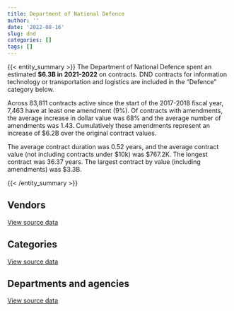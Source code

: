 ```yaml
---
title: Department of National Defence
author: ''
date: '2022-08-16'
slug: dnd
categories: []
tags: []
---
```


<script src="/rmarkdown-libs/htmlwidgets/htmlwidgets.js"></script>
<link href="/rmarkdown-libs/datatables-css/datatables-crosstalk.css" rel="stylesheet" />
<script src="/rmarkdown-libs/datatables-binding/datatables.js"></script>
<script src="/rmarkdown-libs/jquery/jquery-3.6.0.min.js"></script>
<link href="/rmarkdown-libs/dt-core-bootstrap/css/dataTables.bootstrap.min.css" rel="stylesheet" />
<link href="/rmarkdown-libs/dt-core-bootstrap/css/dataTables.bootstrap.extra.css" rel="stylesheet" />
<script src="/rmarkdown-libs/dt-core-bootstrap/js/jquery.dataTables.min.js"></script>
<script src="/rmarkdown-libs/dt-core-bootstrap/js/dataTables.bootstrap.min.js"></script>
<link href="/rmarkdown-libs/crosstalk/css/crosstalk.min.css" rel="stylesheet" />
<script src="/rmarkdown-libs/crosstalk/js/crosstalk.min.js"></script>
<script src="/rmarkdown-libs/htmlwidgets/htmlwidgets.js"></script>
<link href="/rmarkdown-libs/datatables-css/datatables-crosstalk.css" rel="stylesheet" />
<script src="/rmarkdown-libs/datatables-binding/datatables.js"></script>
<script src="/rmarkdown-libs/jquery/jquery-3.6.0.min.js"></script>
<link href="/rmarkdown-libs/dt-core-bootstrap/css/dataTables.bootstrap.min.css" rel="stylesheet" />
<link href="/rmarkdown-libs/dt-core-bootstrap/css/dataTables.bootstrap.extra.css" rel="stylesheet" />
<script src="/rmarkdown-libs/dt-core-bootstrap/js/jquery.dataTables.min.js"></script>
<script src="/rmarkdown-libs/dt-core-bootstrap/js/dataTables.bootstrap.min.js"></script>
<link href="/rmarkdown-libs/crosstalk/css/crosstalk.min.css" rel="stylesheet" />
<script src="/rmarkdown-libs/crosstalk/js/crosstalk.min.js"></script>
<script src="/rmarkdown-libs/htmlwidgets/htmlwidgets.js"></script>
<link href="/rmarkdown-libs/datatables-css/datatables-crosstalk.css" rel="stylesheet" />
<script src="/rmarkdown-libs/datatables-binding/datatables.js"></script>
<script src="/rmarkdown-libs/jquery/jquery-3.6.0.min.js"></script>
<link href="/rmarkdown-libs/dt-core-bootstrap/css/dataTables.bootstrap.min.css" rel="stylesheet" />
<link href="/rmarkdown-libs/dt-core-bootstrap/css/dataTables.bootstrap.extra.css" rel="stylesheet" />
<script src="/rmarkdown-libs/dt-core-bootstrap/js/jquery.dataTables.min.js"></script>
<script src="/rmarkdown-libs/dt-core-bootstrap/js/dataTables.bootstrap.min.js"></script>
<link href="/rmarkdown-libs/crosstalk/css/crosstalk.min.css" rel="stylesheet" />
<script src="/rmarkdown-libs/crosstalk/js/crosstalk.min.js"></script>

{{< entity_summary >}}
The Department of National Defence spent an estimated **\$6.3B in 2021-2022** on contracts. DND contracts for information technology or transportation and logistics are included in the “Defence” category below.

Across 83,811 contracts active since the start of the 2017-2018 fiscal year, 7,463 have at least one amendment (9%). Of contracts with amendments, the average increase in dollar value was 68% and the average number of amendments was 1.43. Cumulatively these amendments represent an increase of \$6.2B over the original contract values.

The average contract duration was 0.52 years, and the average contract value (not including contracts under \$10k) was \$767.2K. The longest contract was 36.37 years. The largest contract by value (including amendments) was \$3.3B.

{{< /entity_summary >}}

## Vendors

<div id="htmlwidget-1" style="width:100%;height:auto;" class="datatables html-widget"></div>
<script type="application/json" data-for="htmlwidget-1">{"x":{"style":"bootstrap","filter":"none","vertical":false,"data":[["<a href=\"/vendors/10647802_canada/\">10647802 CANADA<\/a>","<a href=\"/vendors/14343878_ontario/\">14343878 ONTARIO<\/a>","<a href=\"/vendors/2keys/\">2KEYS<\/a>","<a href=\"/vendors/3d_datacomm/\">3D DATACOMM<\/a>","<a href=\"/vendors/4_office_automation/\">4 OFFICE AUTOMATION<\/a>","<a href=\"/vendors/73719_newfoundland_labrador/\">73719 NEWFOUNDLAND LABRADOR<\/a>","<a href=\"/vendors/a_santin_mason_contractor/\">A SANTIN MASON CONTRACTOR<\/a>","<a href=\"/vendors/a_tech_roofing/\">A TECH ROOFING<\/a>","<a href=\"/vendors/abb/\">ABB<\/a>","<a href=\"/vendors/abco_industries/\">ABCO INDUSTRIES<\/a>","<a href=\"/vendors/abco_maintenance_systems/\">ABCO MAINTENANCE SYSTEMS<\/a>","<a href=\"/vendors/abs_americas/\">ABS AMERICAS<\/a>","<a href=\"/vendors/accenture/\">ACCENTURE<\/a>","<a href=\"/vendors/access_2_networks/\">ACCESS 2 NETWORKS<\/a>","<a href=\"/vendors/acme_future_security_controls/\">ACME FUTURE SECURITY CONTROLS<\/a>","<a href=\"/vendors/acosys_consulting_services/\">ACOSYS CONSULTING SERVICES<\/a>","<a href=\"/vendors/act/\">ACT<\/a>","<a href=\"/vendors/action_personnel_of_ottawa_hull/\">ACTION PERSONNEL OF OTTAWA HULL<\/a>","<a href=\"/vendors/adobe/\">ADOBE<\/a>","<a href=\"/vendors/advanced_business_interiors/\">ADVANCED BUSINESS INTERIORS<\/a>","<a href=\"/vendors/aeg_fuels/\">AEG FUELS<\/a>","<a href=\"/vendors/aerex_avionics/\">AEREX AVIONICS<\/a>","<a href=\"/vendors/aero_feu/\">AERO FEU<\/a>","<a href=\"/vendors/afw_construction/\">AFW CONSTRUCTION<\/a>","<a href=\"/vendors/ainsworth/\">AINSWORTH<\/a>","<a href=\"/vendors/air_inuit/\">AIR INUIT<\/a>","<a href=\"/vendors/air_tindi/\">AIR TINDI<\/a>","<a href=\"/vendors/airborne_systems/\">AIRBORNE SYSTEMS<\/a>","<a href=\"/vendors/airboss_defense/\">AIRBOSS DEFENSE<\/a>","<a href=\"/vendors/airbus/\">AIRBUS<\/a>","<a href=\"/vendors/alliant_techsystems_operations/\">ALLIANT TECHSYSTEMS OPERATIONS<\/a>","<a href=\"/vendors/almiq_contracting/\">ALMIQ CONTRACTING<\/a>","<a href=\"/vendors/aman_builders/\">AMAN BUILDERS<\/a>","<a href=\"/vendors/amer_sports_canada/\">AMER SPORTS CANADA<\/a>","<a href=\"/vendors/ameresco_canada/\">AMERESCO CANADA<\/a>","<a href=\"/vendors/amron_construction/\">AMRON CONSTRUCTION<\/a>","<a href=\"/vendors/amtech_aeronautical/\">AMTECH AERONAUTICAL<\/a>","<a href=\"/vendors/amtek_engineering/\">AMTEK ENGINEERING<\/a>","<a href=\"/vendors/anixter_canada/\">ANIXTER CANADA<\/a>","<a href=\"/vendors/ansys_canada/\">ANSYS CANADA<\/a>","<a href=\"/vendors/aon_reed_stenhouse/\">AON REED STENHOUSE<\/a>","<a href=\"/vendors/apex_steel_gas/\">APEX STEEL GAS<\/a>","<a href=\"/vendors/apotex/\">APOTEX<\/a>","<a href=\"/vendors/applied_systems_engineering/\">APPLIED SYSTEMS ENGINEERING<\/a>","<a href=\"/vendors/apron_fuel_services/\">APRON FUEL SERVICES<\/a>","<a href=\"/vendors/aqua_lung_canada/\">AQUA LUNG CANADA<\/a>","<a href=\"/vendors/architecture_49/\">ARCHITECTURE 49<\/a>","<a href=\"/vendors/arcp_atlantic_road_construction/\">ARCP ATLANTIC ROAD CONSTRUCTION<\/a>","<a href=\"/vendors/artex_sportswear/\">ARTEX SPORTSWEAR<\/a>","<a href=\"/vendors/asbex/\">ASBEX<\/a>","<a href=\"/vendors/asc_germany/\">ASC GERMANY<\/a>","<a href=\"/vendors/asokan_business_interiors/\">ASOKAN BUSINESS INTERIORS<\/a>","<a href=\"/vendors/atlantic_roofers/\">ATLANTIC ROOFERS<\/a>","<a href=\"/vendors/atlantic_towing/\">ATLANTIC TOWING<\/a>","<a href=\"/vendors/atlantica_mechanical_contractors/\">ATLANTICA MECHANICAL CONTRACTORS<\/a>","<a href=\"/vendors/av_tech/\">AV TECH<\/a>","<a href=\"/vendors/avjet_holding/\">AVJET HOLDING<\/a>","<a href=\"/vendors/avondale_construction/\">AVONDALE CONSTRUCTION<\/a>","<a href=\"/vendors/axys_technologies/\">AXYS TECHNOLOGIES<\/a>","<a href=\"/vendors/b_braun_of_canada/\">B BRAUN OF CANADA<\/a>","<a href=\"/vendors/babcock_international_group/\">BABCOCK INTERNATIONAL GROUP<\/a>","<a href=\"/vendors/bae_systems/\">BAE SYSTEMS<\/a>","<a href=\"/vendors/baja_construction_canada/\">BAJA CONSTRUCTION CANADA<\/a>","<a href=\"/vendors/bargreen_ellingson/\">BARGREEN ELLINGSON<\/a>","<a href=\"/vendors/barron_s_refrigeration_heating/\">BARRON S REFRIGERATION HEATING<\/a>","<a href=\"/vendors/bavarian_nordic/\">BAVARIAN NORDIC<\/a>","<a href=\"/vendors/beland_lapointe/\">BELAND LAPOINTE<\/a>","<a href=\"/vendors/bell_textron/\">BELL TEXTRON<\/a>","<a href=\"/vendors/best_facilities_services/\">BEST FACILITIES SERVICES<\/a>","<a href=\"/vendors/bighorn_construction/\">BIGHORN CONSTRUCTION<\/a>","<a href=\"/vendors/bird_construction_company/\">BIRD CONSTRUCTION COMPANY<\/a>","<a href=\"/vendors/blackberry/\">BLACKBERRY<\/a>","<a href=\"/vendors/blue_water_system/\">BLUE WATER SYSTEM<\/a>","<a href=\"/vendors/bluedot/\">BLUEDOT<\/a>","<a href=\"/vendors/bluedrop_training_simulation/\">BLUEDROP TRAINING SIMULATION<\/a>","<a href=\"/vendors/bmc_software_canada/\">BMC SOFTWARE CANADA<\/a>","<a href=\"/vendors/bmt_fleet_technology/\">BMT FLEET TECHNOLOGY<\/a>","<a href=\"/vendors/bomimed/\">BOMIMED<\/a>","<a href=\"/vendors/bondfield_construction_company/\">BONDFIELD CONSTRUCTION COMPANY<\/a>","<a href=\"/vendors/brandt_tractor/\">BRANDT TRACTOR<\/a>","<a href=\"/vendors/brookfield_asset_management/\">BROOKFIELD ASSET MANAGEMENT<\/a>","<a href=\"/vendors/brookfield_global_integrated_solutions/\">BROOKFIELD GLOBAL INTEGRATED SOLUTIONS<\/a>","<a href=\"/vendors/brs_innovations/\">BRS INNOVATIONS<\/a>","<a href=\"/vendors/bruker/\">BRUKER<\/a>","<a href=\"/vendors/c_core/\">C CORE<\/a>","<a href=\"/vendors/cache_computer_consulting/\">CACHE COMPUTER CONSULTING<\/a>","<a href=\"/vendors/cadex/\">CADEX<\/a>","<a href=\"/vendors/campbell_scientific_canada/\">CAMPBELL SCIENTIFIC CANADA<\/a>","<a href=\"/vendors/can_am_platforms_construction/\">CAN AM PLATFORMS CONSTRUCTION<\/a>","<a href=\"/vendors/canadensys_aerospace/\">CANADENSYS AEROSPACE<\/a>","<a href=\"/vendors/canadian_bank_note_company/\">CANADIAN BANK NOTE COMPANY<\/a>","<a href=\"/vendors/canadian_base_operators/\">CANADIAN BASE OPERATORS<\/a>","<a href=\"/vendors/canadian_border_operations/\">CANADIAN BORDER OPERATIONS<\/a>","<a href=\"/vendors/canadian_helicopters/\">CANADIAN HELICOPTERS<\/a>","<a href=\"/vendors/canadian_north/\">CANADIAN NORTH<\/a>","<a href=\"/vendors/canadian_nuclear_laboratories/\">CANADIAN NUCLEAR LABORATORIES<\/a>","<a href=\"/vendors/canadian_red_cross/\">CANADIAN RED CROSS<\/a>","<a href=\"/vendors/canadyne_technologies/\">CANADYNE TECHNOLOGIES<\/a>","<a href=\"/vendors/cansel_survey_equipment/\">CANSEL SURVEY EQUIPMENT<\/a>","<a href=\"/vendors/cantec_systems/\">CANTEC SYSTEMS<\/a>","<a href=\"/vendors/carahsoft_technology/\">CARAHSOFT TECHNOLOGY<\/a>","<a href=\"/vendors/carleton_life_support_systems/\">CARLETON LIFE SUPPORT SYSTEMS<\/a>","<a href=\"/vendors/carmichael_engineering/\">CARMICHAEL ENGINEERING<\/a>","<a href=\"/vendors/cascade_aerospace/\">CASCADE AEROSPACE<\/a>","<a href=\"/vendors/casp_aerospace/\">CASP AEROSPACE<\/a>","<a href=\"/vendors/cbci_telecom/\">CBCI TELECOM<\/a>","<a href=\"/vendors/cedrom_sni/\">CEDROM SNI<\/a>","<a href=\"/vendors/cegerco/\">CEGERCO<\/a>","<a href=\"/vendors/cgi/\">CGI<\/a>","<a href=\"/vendors/channel_management_international/\">CHANNEL MANAGEMENT INTERNATIONAL<\/a>","<a href=\"/vendors/chantier_davie_canada/\">CHANTIER DAVIE CANADA<\/a>","<a href=\"/vendors/charron_human_resources/\">CHARRON HUMAN RESOURCES<\/a>","<a href=\"/vendors/chef_brandz/\">CHEF BRANDZ<\/a>","<a href=\"/vendors/chevron/\">CHEVRON<\/a>","<a href=\"/vendors/citrix/\">CITRIX<\/a>","<a href=\"/vendors/clariant_canada/\">CLARIANT CANADA<\/a>","<a href=\"/vendors/clermark/\">CLERMARK<\/a>","<a href=\"/vendors/click_networks/\">CLICK NETWORKS<\/a>","<a href=\"/vendors/closereach/\">CLOSEREACH<\/a>","<a href=\"/vendors/co_ven/\">CO VEN<\/a>","<a href=\"/vendors/coastal_restoration_masonry/\">COASTAL RESTORATION MASONRY<\/a>","<a href=\"/vendors/coco_paving/\">COCO PAVING<\/a>","<a href=\"/vendors/cofely_services/\">COFELY SERVICES<\/a>","<a href=\"/vendors/colliers_project_leaders/\">COLLIERS PROJECT LEADERS<\/a>","<a href=\"/vendors/commercial_building_cleaning/\">COMMERCIAL BUILDING CLEANING<\/a>","<a href=\"/vendors/commvault_systems/\">COMMVAULT SYSTEMS<\/a>","<a href=\"/vendors/con_pro_industries_canada/\">CON PRO INDUSTRIES CANADA<\/a>","<a href=\"/vendors/concept_controls/\">CONCEPT CONTROLS<\/a>","<a href=\"/vendors/connex_telecommunications/\">CONNEX TELECOMMUNICATIONS<\/a>","<a href=\"/vendors/conoscenti_technologies/\">CONOSCENTI TECHNOLOGIES<\/a>","<a href=\"/vendors/construction_cote_fils/\">CONSTRUCTION COTE FILS<\/a>","<a href=\"/vendors/construction_couture_tanguay/\">CONSTRUCTION COUTURE TANGUAY<\/a>","<a href=\"/vendors/construction_jessiko/\">CONSTRUCTION JESSIKO<\/a>","<a href=\"/vendors/convergint_technologies/\">CONVERGINT TECHNOLOGIES<\/a>","<a href=\"/vendors/copcan_civil/\">COPCAN CIVIL<\/a>","<a href=\"/vendors/corebuild_construction/\">COREBUILD CONSTRUCTION<\/a>","<a href=\"/vendors/cryptomill_technologies/\">CRYPTOMILL TECHNOLOGIES<\/a>","<a href=\"/vendors/csdc_systems/\">CSDC SYSTEMS<\/a>","<a href=\"/vendors/ctoms/\">CTOMS<\/a>","<a href=\"/vendors/cubic_defense_applications/\">CUBIC DEFENSE APPLICATIONS<\/a>","<a href=\"/vendors/cullen_diesel_power/\">CULLEN DIESEL POWER<\/a>","<a href=\"/vendors/cummins_canada/\">CUMMINS CANADA<\/a>","<a href=\"/vendors/d_doyle_installations/\">D DOYLE INSTALLATIONS<\/a>","<a href=\"/vendors/daimler/\">DAIMLER<\/a>","<a href=\"/vendors/dalhousie_university/\">DALHOUSIE UNIVERSITY<\/a>","<a href=\"/vendors/dalian_enterprises/\">DALIAN ENTERPRISES<\/a>","<a href=\"/vendors/dasco_equipment/\">DASCO EQUIPMENT<\/a>","<a href=\"/vendors/davtair_industries/\">DAVTAIR INDUSTRIES<\/a>","<a href=\"/vendors/dbc_marine_safety_systems/\">DBC MARINE SAFETY SYSTEMS<\/a>","<a href=\"/vendors/decarel/\">DECAREL<\/a>","<a href=\"/vendors/decisive_group/\">DECISIVE GROUP<\/a>","<a href=\"/vendors/defence_construction_canada/\">DEFENCE CONSTRUCTION CANADA<\/a>","<a href=\"/vendors/defense_information_systems_agency/\">DEFENSE INFORMATION SYSTEMS AGENCY<\/a>","<a href=\"/vendors/delco_automation/\">DELCO AUTOMATION<\/a>","<a href=\"/vendors/dexter_construction/\">DEXTER CONSTRUCTION<\/a>","<a href=\"/vendors/dexterra/\">DEXTERRA<\/a>","<a href=\"/vendors/diligens/\">DILIGENS<\/a>","<a href=\"/vendors/direct_energy/\">DIRECT ENERGY<\/a>","<a href=\"/vendors/direct_energy_business/\">DIRECT ENERGY BUSINESS<\/a>","<a href=\"/vendors/dls_technology/\">DLS TECHNOLOGY<\/a>","<a href=\"/vendors/dnr_consulting_group/\">DNR CONSULTING GROUP<\/a>","<a href=\"/vendors/draeger/\">DRAEGER<\/a>","<a href=\"/vendors/dss_marine/\">DSS MARINE<\/a>","<a href=\"/vendors/dst_consulting_engineers/\">DST CONSULTING ENGINEERS<\/a>","<a href=\"/vendors/dwp_solutions/\">DWP SOLUTIONS<\/a>","<a href=\"/vendors/dymech_engineering/\">DYMECH ENGINEERING<\/a>","<a href=\"/vendors/dynabook_canada/\">DYNABOOK CANADA<\/a>","<a href=\"/vendors/dynacare/\">DYNACARE<\/a>","<a href=\"/vendors/dynamic_facility_services/\">DYNAMIC FACILITY SERVICES<\/a>","<a href=\"/vendors/e_construction/\">E CONSTRUCTION<\/a>","<a href=\"/vendors/eagle_professional_resources/\">EAGLE PROFESSIONAL RESOURCES<\/a>","<a href=\"/vendors/eastpoint_engineering/\">EASTPOINT ENGINEERING<\/a>","<a href=\"/vendors/eastway_contracting/\">EASTWAY CONTRACTING<\/a>","<a href=\"/vendors/ebc/\">EBC<\/a>","<a href=\"/vendors/ebsco_canada/\">EBSCO CANADA<\/a>","<a href=\"/vendors/eclipsys_solutions/\">ECLIPSYS SOLUTIONS<\/a>","<a href=\"/vendors/ecopia_tech/\">ECOPIA TECH<\/a>","<a href=\"/vendors/elbit_systems/\">ELBIT SYSTEMS<\/a>","<a href=\"/vendors/emcon_services/\">EMCON SERVICES<\/a>","<a href=\"/vendors/emmons_mitchell_construction/\">EMMONS MITCHELL CONSTRUCTION<\/a>","<a href=\"/vendors/empowered_networks/\">EMPOWERED NETWORKS<\/a>","<a href=\"/vendors/ems_technologies/\">EMS TECHNOLOGIES<\/a>","<a href=\"/vendors/emt_emergency_medical_technology/\">EMT EMERGENCY MEDICAL TECHNOLOGY<\/a>","<a href=\"/vendors/enmax/\">ENMAX<\/a>","<a href=\"/vendors/entreprise_de_construction_t_e_q/\">ENTREPRISE DE CONSTRUCTION T E Q<\/a>","<a href=\"/vendors/entrust/\">ENTRUST<\/a>","<a href=\"/vendors/environics_research_group/\">ENVIRONICS RESEARCH GROUP<\/a>","<a href=\"/vendors/envirosafe_janitorial/\">ENVIROSAFE JANITORIAL<\/a>","<a href=\"/vendors/evolvecomp_construction/\">EVOLVECOMP CONSTRUCTION<\/a>","<a href=\"/vendors/evripos_janitorial_services/\">EVRIPOS JANITORIAL SERVICES<\/a>","<a href=\"/vendors/excel_7/\">EXCEL 7<\/a>","<a href=\"/vendors/exxonmobil/\">EXXONMOBIL<\/a>","<a href=\"/vendors/f_m_installations/\">F M INSTALLATIONS<\/a>","<a href=\"/vendors/factiva/\">FACTIVA<\/a>","<a href=\"/vendors/farmer_construction/\">FARMER CONSTRUCTION<\/a>","<a href=\"/vendors/fast_track_staffing/\">FAST TRACK STAFFING<\/a>","<a href=\"/vendors/fca_canada/\">FCA CANADA<\/a>","<a href=\"/vendors/federal_fleet_services/\">FEDERAL FLEET SERVICES<\/a>","<a href=\"/vendors/ffg/\">FFG<\/a>","<a href=\"/vendors/fidelity_engineering_construction/\">FIDELITY ENGINEERING CONSTRUCTION<\/a>","<a href=\"/vendors/finning_international/\">FINNING INTERNATIONAL<\/a>","<a href=\"/vendors/fleetway/\">FLEETWAY<\/a>","<a href=\"/vendors/flight_fuels/\">FLIGHT FUELS<\/a>","<a href=\"/vendors/flynn_canada/\">FLYNN CANADA<\/a>","<a href=\"/vendors/fn_herstal/\">FN HERSTAL<\/a>","<a href=\"/vendors/forrester_research/\">FORRESTER RESEARCH<\/a>","<a href=\"/vendors/fort_garry_fire_truck/\">FORT GARRY FIRE TRUCK<\/a>","<a href=\"/vendors/francis_canada_truck_centre/\">FRANCIS CANADA TRUCK CENTRE<\/a>","<a href=\"/vendors/frecon_construction/\">FRECON CONSTRUCTION<\/a>","<a href=\"/vendors/frequentis_canada/\">FREQUENTIS CANADA<\/a>","<a href=\"/vendors/fresenius_kabi_canada/\">FRESENIUS KABI CANADA<\/a>","<a href=\"/vendors/gab_induspac/\">GAB INDUSPAC<\/a>","<a href=\"/vendors/gamble_technologies/\">GAMBLE TECHNOLOGIES<\/a>","<a href=\"/vendors/gap_wireless/\">GAP WIRELESS<\/a>","<a href=\"/vendors/gartner/\">GARTNER<\/a>","<a href=\"/vendors/gc_strategies/\">GC STRATEGIES<\/a>","<a href=\"/vendors/gdi_services/\">GDI SERVICES<\/a>","<a href=\"/vendors/gen_mec_acl/\">GEN MEC ACL<\/a>","<a href=\"/vendors/general_electric_canada/\">GENERAL ELECTRIC CANADA<\/a>","<a href=\"/vendors/general_motors/\">GENERAL MOTORS<\/a>","<a href=\"/vendors/george_courey/\">GEORGE COUREY<\/a>","<a href=\"/vendors/geospectrum_technologies/\">GEOSPECTRUM TECHNOLOGIES<\/a>","<a href=\"/vendors/getinge_canada/\">GETINGE CANADA<\/a>","<a href=\"/vendors/ghd/\">GHD<\/a>","<a href=\"/vendors/gilmore_reproductions/\">GILMORE REPRODUCTIONS<\/a>","<a href=\"/vendors/global_knowledge/\">GLOBAL KNOWLEDGE<\/a>","<a href=\"/vendors/global_total_office/\">GLOBAL TOTAL OFFICE<\/a>","<a href=\"/vendors/global_upholstery/\">GLOBAL UPHOLSTERY<\/a>","<a href=\"/vendors/gordon_barr/\">GORDON BARR<\/a>","<a href=\"/vendors/great_slave_helicopters/\">GREAT SLAVE HELICOPTERS<\/a>","<a href=\"/vendors/greendale_resources/\">GREENDALE RESOURCES<\/a>","<a href=\"/vendors/griffin_engineered_systems/\">GRIFFIN ENGINEERED SYSTEMS<\/a>","<a href=\"/vendors/groupe_energie_bdl/\">GROUPE ENERGIE BDL<\/a>","<a href=\"/vendors/groupe_geyser/\">GROUPE GEYSER<\/a>","<a href=\"/vendors/harnois_energies/\">HARNOIS ENERGIES<\/a>","<a href=\"/vendors/harris_transport/\">HARRIS TRANSPORT<\/a>","<a href=\"/vendors/hawboldt_industries/\">HAWBOLDT INDUSTRIES<\/a>","<a href=\"/vendors/haworth/\">HAWORTH<\/a>","<a href=\"/vendors/hensoltd_sensors/\">HENSOLTD SENSORS<\/a>","<a href=\"/vendors/hercules_slr/\">HERCULES SLR<\/a>","<a href=\"/vendors/heritage_restoration/\">HERITAGE RESTORATION<\/a>","<a href=\"/vendors/hewlett_packard/\">HEWLETT PACKARD<\/a>","<a href=\"/vendors/hfi_pyrotechnics/\">HFI PYROTECHNICS<\/a>","<a href=\"/vendors/highlands_fuel_delivery/\">HIGHLANDS FUEL DELIVERY<\/a>","<a href=\"/vendors/hitachi_data_systems/\">HITACHI DATA SYSTEMS<\/a>","<a href=\"/vendors/hitrac/\">HITRAC<\/a>","<a href=\"/vendors/holland_college/\">HOLLAND COLLEGE<\/a>","<a href=\"/vendors/horizant/\">HORIZANT<\/a>","<a href=\"/vendors/hoskin_scientific/\">HOSKIN SCIENTIFIC<\/a>","<a href=\"/vendors/houle_electric/\">HOULE ELECTRIC<\/a>","<a href=\"/vendors/hubspoke/\">HUBSPOKE<\/a>","<a href=\"/vendors/human_logistics/\">HUMAN LOGISTICS<\/a>","<a href=\"/vendors/humansystems/\">HUMANSYSTEMS<\/a>","<a href=\"/vendors/iceberg_networks/\">ICEBERG NETWORKS<\/a>","<a href=\"/vendors/idp_group/\">IDP GROUP<\/a>","<a href=\"/vendors/ids_systems_consultants/\">IDS SYSTEMS CONSULTANTS<\/a>","<a href=\"/vendors/ifathom/\">IFATHOM<\/a>","<a href=\"/vendors/ihs_global/\">IHS GLOBAL<\/a>","<a href=\"/vendors/imperial_cleaners/\">IMPERIAL CLEANERS<\/a>","<a href=\"/vendors/indal_technologies/\">INDAL TECHNOLOGIES<\/a>","<a href=\"/vendors/industries_ocean/\">INDUSTRIES OCEAN<\/a>","<a href=\"/vendors/info_tech_research_group/\">INFO TECH RESEARCH GROUP<\/a>","<a href=\"/vendors/insa/\">INSA<\/a>","<a href=\"/vendors/institut_national_d_optique/\">INSTITUT NATIONAL D OPTIQUE<\/a>","<a href=\"/vendors/instrux_media/\">INSTRUX MEDIA<\/a>","<a href=\"/vendors/integra_networks/\">INTEGRA NETWORKS<\/a>","<a href=\"/vendors/integrated_distribution_systems/\">INTEGRATED DISTRIBUTION SYSTEMS<\/a>","<a href=\"/vendors/inter_outaouais/\">INTER OUTAOUAIS<\/a>","<a href=\"/vendors/interactive_audio_visual/\">INTERACTIVE AUDIO VISUAL<\/a>","<a href=\"/vendors/intergraph_canada/\">INTERGRAPH CANADA<\/a>","<a href=\"/vendors/international_custom_products_icp/\">INTERNATIONAL CUSTOM PRODUCTS ICP<\/a>","<a href=\"/vendors/international_reporting/\">INTERNATIONAL REPORTING<\/a>","<a href=\"/vendors/ironclad_earthworks/\">IRONCLAD EARTHWORKS<\/a>","<a href=\"/vendors/irving_oil/\">IRVING OIL<\/a>","<a href=\"/vendors/island_catering/\">ISLAND CATERING<\/a>","<a href=\"/vendors/it_net_consultants/\">IT NET CONSULTANTS<\/a>","<a href=\"/vendors/itex/\">ITEX<\/a>","<a href=\"/vendors/j_j_trailers_manufacturers_and_sales/\">J J TRAILERS MANUFACTURERS AND SALES<\/a>","<a href=\"/vendors/j_l_richards_associates/\">J L RICHARDS ASSOCIATES<\/a>","<a href=\"/vendors/jankel_tactical_systems/\">JANKEL TACTICAL SYSTEMS<\/a>","<a href=\"/vendors/jasco_applied_sciences_canada/\">JASCO APPLIED SCIENCES CANADA<\/a>","<a href=\"/vendors/jastram_engineering/\">JASTRAM ENGINEERING<\/a>","<a href=\"/vendors/jht_defense/\">JHT DEFENSE<\/a>","<a href=\"/vendors/jim_pattison_industries/\">JIM PATTISON INDUSTRIES<\/a>","<a href=\"/vendors/john_wiley_sons/\">JOHN WILEY SONS<\/a>","<a href=\"/vendors/johnson_controls_canada/\">JOHNSON CONTROLS CANADA<\/a>","<a href=\"/vendors/joneljim_concrete_construction/\">JONELJIM CONCRETE CONSTRUCTION<\/a>","<a href=\"/vendors/joseph_elie/\">JOSEPH ELIE<\/a>","<a href=\"/vendors/k_rite_construction/\">K RITE CONSTRUCTION<\/a>","<a href=\"/vendors/kaycom/\">KAYCOM<\/a>","<a href=\"/vendors/kenn_borek_air/\">KENN BOREK AIR<\/a>","<a href=\"/vendors/keysight_technologies_canada/\">KEYSIGHT TECHNOLOGIES CANADA<\/a>","<a href=\"/vendors/keystone_supplies_international/\">KEYSTONE SUPPLIES INTERNATIONAL<\/a>","<a href=\"/vendors/kf_aerospace/\">KF AEROSPACE<\/a>","<a href=\"/vendors/kia_canada/\">KIA CANADA<\/a>","<a href=\"/vendors/kinetic_construction/\">KINETIC CONSTRUCTION<\/a>","<a href=\"/vendors/kms_industries/\">KMS INDUSTRIES<\/a>","<a href=\"/vendors/knappett_industries/\">KNAPPETT INDUSTRIES<\/a>","<a href=\"/vendors/kodiak_group_holdings/\">KODIAK GROUP HOLDINGS<\/a>","<a href=\"/vendors/kongsberg/\">KONGSBERG<\/a>","<a href=\"/vendors/konica_minolta_business_solutions/\">KONICA MINOLTA BUSINESS SOLUTIONS<\/a>","<a href=\"/vendors/krauss_maffei_wegmann/\">KRAUSS MAFFEI WEGMANN<\/a>","<a href=\"/vendors/kubota_canada/\">KUBOTA CANADA<\/a>","<a href=\"/vendors/kudlik_construction/\">KUDLIK CONSTRUCTION<\/a>","<a href=\"/vendors/l_p_royer/\">L P ROYER<\/a>","<a href=\"/vendors/lannick_contract_solutions/\">LANNICK CONTRACT SOLUTIONS<\/a>","<a href=\"/vendors/larry_penner_enterprises/\">LARRY PENNER ENTERPRISES<\/a>","<a href=\"/vendors/laurentian_technologies/\">LAURENTIAN TECHNOLOGIES<\/a>","<a href=\"/vendors/laval_fortin/\">LAVAL FORTIN<\/a>","<a href=\"/vendors/lazy_h_trail_company/\">LAZY H TRAIL COMPANY<\/a>","<a href=\"/vendors/leeway_yachts/\">LEEWAY YACHTS<\/a>","<a href=\"/vendors/leo_pisces_services_group/\">LEO PISCES SERVICES GROUP<\/a>","<a href=\"/vendors/leonardo/\">LEONARDO<\/a>","<a href=\"/vendors/les_entreprises_fervel/\">LES ENTREPRISES FERVEL<\/a>","<a href=\"/vendors/les_huiles_desroches/\">LES HUILES DESROCHES<\/a>","<a href=\"/vendors/lexisnexis_canada/\">LEXISNEXIS CANADA<\/a>","<a href=\"/vendors/liebherr_canada/\">LIEBHERR CANADA<\/a>","<a href=\"/vendors/liftking_manufacturing/\">LIFTKING MANUFACTURING<\/a>","<a href=\"/vendors/lloyd_s_register_canada/\">LLOYD S REGISTER CANADA<\/a>","<a href=\"/vendors/location_de_motoneiges_haute_matawinie/\">LOCATION DE MOTONEIGES HAUTE MATAWINIE<\/a>","<a href=\"/vendors/lynley_contracting_services/\">LYNLEY CONTRACTING SERVICES<\/a>","<a href=\"/vendors/m_sullivan_son/\">M SULLIVAN SON<\/a>","<a href=\"/vendors/macdonald_dettwiler_and_associates/\">MACDONALD DETTWILER AND ASSOCIATES<\/a>","<a href=\"/vendors/macewen_petroleum/\">MACEWEN PETROLEUM<\/a>","<a href=\"/vendors/mack_trucks/\">MACK TRUCKS<\/a>","<a href=\"/vendors/mackinnon_and_olding/\">MACKINNON AND OLDING<\/a>","<a href=\"/vendors/magellan_aerospace/\">MAGELLAN AEROSPACE<\/a>","<a href=\"/vendors/man_energy_solutions_canada/\">MAN ENERGY SOLUTIONS CANADA<\/a>","<a href=\"/vendors/manitex_liftking/\">MANITEX LIFTKING<\/a>","<a href=\"/vendors/manitoba_hydro/\">MANITOBA HYDRO<\/a>","<a href=\"/vendors/maplesoft_consulting/\">MAPLESOFT CONSULTING<\/a>","<a href=\"/vendors/marine_recycling/\">MARINE RECYCLING<\/a>","<a href=\"/vendors/maritime_fence/\">MARITIME FENCE<\/a>","<a href=\"/vendors/maritime_fuels/\">MARITIME FUELS<\/a>","<a href=\"/vendors/markland_paving/\">MARKLAND PAVING<\/a>","<a href=\"/vendors/martec/\">MARTEC<\/a>","<a href=\"/vendors/maverin/\">MAVERIN<\/a>","<a href=\"/vendors/maxim_2000/\">MAXIM 2000<\/a>","<a href=\"/vendors/mccolman_sons_demolition/\">MCCOLMAN SONS DEMOLITION<\/a>","<a href=\"/vendors/mckesson_canada/\">MCKESSON CANADA<\/a>","<a href=\"/vendors/mckinsey_and_company/\">MCKINSEY AND COMPANY<\/a>","<a href=\"/vendors/meal_kit_supply_canada/\">MEAL KIT SUPPLY CANADA<\/a>","<a href=\"/vendors/medavie/\">MEDAVIE<\/a>","<a href=\"/vendors/media_q/\">MEDIA Q<\/a>","<a href=\"/vendors/mega_tech/\">MEGA TECH<\/a>","<a href=\"/vendors/megalexis_communications/\">MEGALEXIS COMMUNICATIONS<\/a>","<a href=\"/vendors/mercedes_benz_canada/\">MERCEDES BENZ CANADA<\/a>","<a href=\"/vendors/mercury_marine/\">MERCURY MARINE<\/a>","<a href=\"/vendors/meridian_medical_technologies/\">MERIDIAN MEDICAL TECHNOLOGIES<\/a>","<a href=\"/vendors/messa_computing/\">MESSA COMPUTING<\/a>","<a href=\"/vendors/metalcraft_marine/\">METALCRAFT MARINE<\/a>","<a href=\"/vendors/metocean_telematics/\">METOCEAN TELEMATICS<\/a>","<a href=\"/vendors/michael_wager_consulting/\">MICHAEL WAGER CONSULTING<\/a>","<a href=\"/vendors/michelin/\">MICHELIN<\/a>","<a href=\"/vendors/micronostyx/\">MICRONOSTYX<\/a>","<a href=\"/vendors/mid_valley_construction/\">MID VALLEY CONSTRUCTION<\/a>","<a href=\"/vendors/miller_paving/\">MILLER PAVING<\/a>","<a href=\"/vendors/mitsubishi_motor_sales/\">MITSUBISHI MOTOR SALES<\/a>","<a href=\"/vendors/mls_overseas/\">MLS OVERSEAS<\/a>","<a href=\"/vendors/mnp/\">MNP<\/a>","<a href=\"/vendors/mobile_resource_group/\">MOBILE RESOURCE GROUP<\/a>","<a href=\"/vendors/mobile_valve/\">MOBILE VALVE<\/a>","<a href=\"/vendors/mobility_lab/\">MOBILITY LAB<\/a>","<a href=\"/vendors/momentum_solutions/\">MOMENTUM SOLUTIONS<\/a>","<a href=\"/vendors/morgan_advanced_materials_composites_and_defence_systems/\">MORGAN ADVANCED MATERIALS COMPOSITES AND DEFENCE SYSTEMS<\/a>","<a href=\"/vendors/morpho_canada/\">MORPHO CANADA<\/a>","<a href=\"/vendors/motor_coach_industries/\">MOTOR COACH INDUSTRIES<\/a>","<a href=\"/vendors/multinational_logistic_services/\">MULTINATIONAL LOGISTIC SERVICES<\/a>","<a href=\"/vendors/mwco/\">MWCO<\/a>","<a href=\"/vendors/n_p_a/\">N P A<\/a>","<a href=\"/vendors/nanometrics/\">NANOMETRICS<\/a>","<a href=\"/vendors/nasittuq/\">NASITTUQ<\/a>","<a href=\"/vendors/natco_pharma_canada/\">NATCO PHARMA CANADA<\/a>","<a href=\"/vendors/national_arts_centre/\">NATIONAL ARTS CENTRE<\/a>","<a href=\"/vendors/national_test_pilot_school/\">NATIONAL TEST PILOT SCHOOL<\/a>","<a href=\"/vendors/nato_seasparrow_surface_missile_system_project/\">NATO SEASPARROW SURFACE MISSILE SYSTEM PROJECT<\/a>","<a href=\"/vendors/nav_canada/\">NAV CANADA<\/a>","<a href=\"/vendors/navamar/\">NAVAMAR<\/a>","<a href=\"/vendors/navpoint_consulting_group/\">NAVPOINT CONSULTING GROUP<\/a>","<a href=\"/vendors/nelson_environmental_remediation/\">NELSON ENVIRONMENTAL REMEDIATION<\/a>","<a href=\"/vendors/neptec_design_group/\">NEPTEC DESIGN GROUP<\/a>","<a href=\"/vendors/neptune_security_services/\">NEPTUNE SECURITY SERVICES<\/a>","<a href=\"/vendors/nexter_systems/\">NEXTER SYSTEMS<\/a>","<a href=\"/vendors/nissan_canada/\">NISSAN CANADA<\/a>","<a href=\"/vendors/nitam_solutions/\">NITAM SOLUTIONS<\/a>","<a href=\"/vendors/nokia_canada/\">NOKIA CANADA<\/a>","<a href=\"/vendors/nolinor_aviation/\">NOLINOR AVIATION<\/a>","<a href=\"/vendors/nordlys_environmental_partnership/\">NORDLYS ENVIRONMENTAL PARTNERSHIP<\/a>","<a href=\"/vendors/north_atlantic_petroleum/\">NORTH ATLANTIC PETROLEUM<\/a>","<a href=\"/vendors/north_bay_hydro/\">NORTH BAY HYDRO<\/a>","<a href=\"/vendors/north_cariboo_air/\">NORTH CARIBOO AIR<\/a>","<a href=\"/vendors/northrop_grumman/\">NORTHROP GRUMMAN<\/a>","<a href=\"/vendors/nortrax_canada/\">NORTRAX CANADA<\/a>","<a href=\"/vendors/notra/\">NOTRA<\/a>","<a href=\"/vendors/nova_networks/\">NOVA NETWORKS<\/a>","<a href=\"/vendors/nova_scotia_power/\">NOVA SCOTIA POWER<\/a>","<a href=\"/vendors/nu_view_homes/\">NU VIEW HOMES<\/a>","<a href=\"/vendors/nua_office/\">NUA OFFICE<\/a>","<a href=\"/vendors/nuna_east/\">NUNA EAST<\/a>","<a href=\"/vendors/ogilvy_montreal/\">OGILVY MONTREAL<\/a>","<a href=\"/vendors/omnitech_electronics/\">OMNITECH ELECTRONICS<\/a>","<a href=\"/vendors/onix_networking_canada/\">ONIX NETWORKING CANADA<\/a>","<a href=\"/vendors/onx_enterprise_solutions/\">ONX ENTERPRISE SOLUTIONS<\/a>","<a href=\"/vendors/openframe_technologies/\">OPENFRAME TECHNOLOGIES<\/a>","<a href=\"/vendors/oproma/\">OPROMA<\/a>","<a href=\"/vendors/optimum_solutions/\">OPTIMUM SOLUTIONS<\/a>","<a href=\"/vendors/optiv_canada_federal/\">OPTIV CANADA FEDERAL<\/a>","<a href=\"/vendors/oracle_canada/\">ORACLE CANADA<\/a>","<a href=\"/vendors/orangutech/\">ORANGUTECH<\/a>","<a href=\"/vendors/osi/\">OSI<\/a>","<a href=\"/vendors/otis_elevator/\">OTIS ELEVATOR<\/a>","<a href=\"/vendors/pal_aerospace/\">PAL AEROSPACE<\/a>","<a href=\"/vendors/paladin_group/\">PALADIN GROUP<\/a>","<a href=\"/vendors/panasonic/\">PANASONIC<\/a>","<a href=\"/vendors/parker_johnston_industries/\">PARKER JOHNSTON INDUSTRIES<\/a>","<a href=\"/vendors/parkland_refining/\">PARKLAND REFINING<\/a>","<a href=\"/vendors/parsons_canada/\">PARSONS CANADA<\/a>","<a href=\"/vendors/pattison_sign_group/\">PATTISON SIGN GROUP<\/a>","<a href=\"/vendors/pcl_constructors/\">PCL CONSTRUCTORS<\/a>","<a href=\"/vendors/peerless_garments/\">PEERLESS GARMENTS<\/a>","<a href=\"/vendors/pennant_canada/\">PENNANT CANADA<\/a>","<a href=\"/vendors/pennecon/\">PENNECON<\/a>","<a href=\"/vendors/pepco/\">PEPCO<\/a>","<a href=\"/vendors/persistent_systems/\">PERSISTENT SYSTEMS<\/a>","<a href=\"/vendors/petro_air_services/\">PETRO AIR SERVICES<\/a>","<a href=\"/vendors/petrovalue_products/\">PETROVALUE PRODUCTS<\/a>","<a href=\"/vendors/phaselock_systems_international/\">PHASELOCK SYSTEMS INTERNATIONAL<\/a>","<a href=\"/vendors/pioneer_construction/\">PIONEER CONSTRUCTION<\/a>","<a href=\"/vendors/polaris_industries/\">POLARIS INDUSTRIES<\/a>","<a href=\"/vendors/pomerleau/\">POMERLEAU<\/a>","<a href=\"/vendors/precisionit/\">PRECISIONIT<\/a>","<a href=\"/vendors/primex_project_management/\">PRIMEX PROJECT MANAGEMENT<\/a>","<a href=\"/vendors/procom_consultants/\">PROCOM CONSULTANTS<\/a>","<a href=\"/vendors/promaxis/\">PROMAXIS<\/a>","<a href=\"/vendors/proquest/\">PROQUEST<\/a>","<a href=\"/vendors/prosci_canada/\">PROSCI CANADA<\/a>","<a href=\"/vendors/protak_consulting_group/\">PROTAK CONSULTING GROUP<\/a>","<a href=\"/vendors/purelogic/\">PURELOGIC<\/a>","<a href=\"/vendors/purespirit_solutions/\">PURESPIRIT SOLUTIONS<\/a>","<a href=\"/vendors/pylon_electronics/\">PYLON ELECTRONICS<\/a>","<a href=\"/vendors/qinetiq/\">QINETIQ<\/a>","<a href=\"/vendors/qm_environmental/\">QM ENVIRONMENTAL<\/a>","<a href=\"/vendors/quad_pro_construction/\">QUAD PRO CONSTRUCTION<\/a>","<a href=\"/vendors/quinan_construction/\">QUINAN CONSTRUCTION<\/a>","<a href=\"/vendors/quintet_consulting/\">QUINTET CONSULTING<\/a>","<a href=\"/vendors/r_j_macisaac_construction/\">R J MACISAAC CONSTRUCTION<\/a>","<a href=\"/vendors/racerocks_3d/\">RACEROCKS 3D<\/a>","<a href=\"/vendors/radiation_solutions/\">RADIATION SOLUTIONS<\/a>","<a href=\"/vendors/rampart_international/\">RAMPART INTERNATIONAL<\/a>","<a href=\"/vendors/raytheon/\">RAYTHEON<\/a>","<a href=\"/vendors/renk/\">RENK<\/a>","<a href=\"/vendors/revision_military/\">REVISION MILITARY<\/a>","<a href=\"/vendors/rgt_clouthier_construction/\">RGT CLOUTHIER CONSTRUCTION<\/a>","<a href=\"/vendors/rhea/\">RHEA<\/a>","<a href=\"/vendors/rikjak_construction/\">RIKJAK CONSTRUCTION<\/a>","<a href=\"/vendors/robertson_martin_architects/\">ROBERTSON MARTIN ARCHITECTS<\/a>","<a href=\"/vendors/rockwell_collins_canada/\">ROCKWELL COLLINS CANADA<\/a>","<a href=\"/vendors/rohde_schwarz_canada/\">ROHDE SCHWARZ CANADA<\/a>","<a href=\"/vendors/rolling_tides_construction/\">ROLLING TIDES CONSTRUCTION<\/a>","<a href=\"/vendors/roof_tile_management/\">ROOF TILE MANAGEMENT<\/a>","<a href=\"/vendors/rosborough_boats/\">ROSBOROUGH BOATS<\/a>","<a href=\"/vendors/roscoe_construction/\">ROSCOE CONSTRUCTION<\/a>","<a href=\"/vendors/rush_truck_centres_of_canada/\">RUSH TRUCK CENTRES OF CANADA<\/a>","<a href=\"/vendors/russel_metals/\">RUSSEL METALS<\/a>","<a href=\"/vendors/saab/\">SAAB<\/a>","<a href=\"/vendors/saba_software/\">SABA SOFTWARE<\/a>","<a href=\"/vendors/sante_montfort/\">SANTE MONTFORT<\/a>","<a href=\"/vendors/sap/\">SAP<\/a>","<a href=\"/vendors/sapper_labs_cyber_solutions/\">SAPPER LABS CYBER SOLUTIONS<\/a>","<a href=\"/vendors/sas_institute/\">SAS INSTITUTE<\/a>","<a href=\"/vendors/scalar_decisions/\">SCALAR DECISIONS<\/a>","<a href=\"/vendors/sdl_international_canada/\">SDL INTERNATIONAL CANADA<\/a>","<a href=\"/vendors/seaspan_victoria_shipyards/\">SEASPAN VICTORIA SHIPYARDS<\/a>","<a href=\"/vendors/sed_systems/\">SED SYSTEMS<\/a>","<a href=\"/vendors/select_global_international/\">SELECT GLOBAL INTERNATIONAL<\/a>","<a href=\"/vendors/serco/\">SERCO<\/a>","<a href=\"/vendors/service_star_building_cleaning/\">SERVICE STAR BUILDING CLEANING<\/a>","<a href=\"/vendors/sgs_axys_analytical_services/\">SGS AXYS ANALYTICAL SERVICES<\/a>","<a href=\"/vendors/shaw_cable/\">SHAW CABLE<\/a>","<a href=\"/vendors/shi_canada/\">SHI CANADA<\/a>","<a href=\"/vendors/sikorsky_aircraft/\">SIKORSKY AIRCRAFT<\/a>","<a href=\"/vendors/simo_management/\">SIMO MANAGEMENT<\/a>","<a href=\"/vendors/site_energy_services/\">SITE ENERGY SERVICES<\/a>","<a href=\"/vendors/smiths_detection/\">SMITHS DETECTION<\/a>","<a href=\"/vendors/softsim_technologies/\">SOFTSIM TECHNOLOGIES<\/a>","<a href=\"/vendors/sonobuoy_tech_systems/\">SONOBUOY TECH SYSTEMS<\/a>","<a href=\"/vendors/southwest_research_institute/\">SOUTHWEST RESEARCH INSTITUTE<\/a>","<a href=\"/vendors/st_ops_tactical_training_canada/\">ST OPS TACTICAL TRAINING CANADA<\/a>","<a href=\"/vendors/stanley_construction/\">STANLEY CONSTRUCTION<\/a>","<a href=\"/vendors/steris_canada/\">STERIS CANADA<\/a>","<a href=\"/vendors/sterling_fuels/\">STERLING FUELS<\/a>","<a href=\"/vendors/stoneworks_technologies/\">STONEWORKS TECHNOLOGIES<\/a>","<a href=\"/vendors/stops_tactical_training/\">STOPS TACTICAL TRAINING<\/a>","<a href=\"/vendors/strong_bros_general_contracting/\">STRONG BROS GENERAL CONTRACTING<\/a>","<a href=\"/vendors/stryker_canada/\">STRYKER CANADA<\/a>","<a href=\"/vendors/subaru_canada/\">SUBARU CANADA<\/a>","<a href=\"/vendors/summit_canada_distributors/\">SUMMIT CANADA DISTRIBUTORS<\/a>","<a href=\"/vendors/sun_life_assurance_company/\">SUN LIFE ASSURANCE COMPANY<\/a>","<a href=\"/vendors/suncor_energy/\">SUNCOR ENERGY<\/a>","<a href=\"/vendors/super_channel_international/\">SUPER CHANNEL INTERNATIONAL<\/a>","<a href=\"/vendors/synersolutions_technologies/\">SYNERSOLUTIONS TECHNOLOGIES<\/a>","<a href=\"/vendors/systematix_solutions/\">SYSTEMATIX SOLUTIONS<\/a>","<a href=\"/vendors/systems_for_research/\">SYSTEMS FOR RESEARCH<\/a>","<a href=\"/vendors/systemscope/\">SYSTEMSCOPE<\/a>","<a href=\"/vendors/tacs/\">TACS<\/a>","<a href=\"/vendors/tai/\">TAI<\/a>","<a href=\"/vendors/tankatek/\">TANKATEK<\/a>","<a href=\"/vendors/taurus_contractors/\">TAURUS CONTRACTORS<\/a>","<a href=\"/vendors/team_certas/\">TEAM CERTAS<\/a>","<a href=\"/vendors/techno_feu/\">TECHNO FEU<\/a>","<a href=\"/vendors/telecom_computer_services/\">TELECOM COMPUTER SERVICES<\/a>","<a href=\"/vendors/telecommunication_support_services/\">TELECOMMUNICATION SUPPORT SERVICES<\/a>","<a href=\"/vendors/telephonics/\">TELEPHONICS<\/a>","<a href=\"/vendors/telesat/\">TELESAT<\/a>","<a href=\"/vendors/tenaquip/\">TENAQUIP<\/a>","<a href=\"/vendors/tervita/\">TERVITA<\/a>","<a href=\"/vendors/tes_contract_services/\">TES CONTRACT SERVICES<\/a>","<a href=\"/vendors/testforce_systems/\">TESTFORCE SYSTEMS<\/a>","<a href=\"/vendors/the_boeing_company/\">THE BOEING COMPANY<\/a>","<a href=\"/vendors/the_halifax_computer_consulting_group/\">THE HALIFAX COMPUTER CONSULTING GROUP<\/a>","<a href=\"/vendors/the_halifax_group/\">THE HALIFAX GROUP<\/a>","<a href=\"/vendors/the_it_broker/\">THE IT BROKER<\/a>","<a href=\"/vendors/the_mathworks/\">THE MATHWORKS<\/a>","<a href=\"/vendors/the_stevens_company/\">THE STEVENS COMPANY<\/a>","<a href=\"/vendors/the_vcan_group/\">THE VCAN GROUP<\/a>","<a href=\"/vendors/thomas_schmidt/\">THOMAS SCHMIDT<\/a>","<a href=\"/vendors/thornhill_medical/\">THORNHILL MEDICAL<\/a>","<a href=\"/vendors/titan_aex/\">TITAN AEX<\/a>","<a href=\"/vendors/top_aces/\">TOP ACES<\/a>","<a href=\"/vendors/toronto_industries/\">TORONTO INDUSTRIES<\/a>","<a href=\"/vendors/totem_offisource/\">TOTEM OFFISOURCE<\/a>","<a href=\"/vendors/toure_cleaning_services/\">TOURE CLEANING SERVICES<\/a>","<a href=\"/vendors/trainor_mechanical_contractors/\">TRAINOR MECHANICAL CONTRACTORS<\/a>","<a href=\"/vendors/transpolar_technology/\">TRANSPOLAR TECHNOLOGY<\/a>","<a href=\"/vendors/transwest_air/\">TRANSWEST AIR<\/a>","<a href=\"/vendors/troy_life_fire_safety/\">TROY LIFE FIRE SAFETY<\/a>","<a href=\"/vendors/tulmar_safety_systems/\">TULMAR SAFETY SYSTEMS<\/a>","<a href=\"/vendors/turner_townsend/\">TURNER TOWNSEND<\/a>","<a href=\"/vendors/tyr_tactical/\">TYR TACTICAL<\/a>","<a href=\"/vendors/ultimate_construction/\">ULTIMATE CONSTRUCTION<\/a>","<a href=\"/vendors/ultra_electronics/\">ULTRA ELECTRONICS<\/a>","<a href=\"/vendors/unisource/\">UNISOURCE<\/a>","<a href=\"/vendors/unisys_canada/\">UNISYS CANADA<\/a>","<a href=\"/vendors/united_states_department_of_defence/\">UNITED STATES DEPARTMENT OF DEFENCE<\/a>","<a href=\"/vendors/united_states_department_of_the_air_force/\">UNITED STATES DEPARTMENT OF THE AIR FORCE<\/a>","<a href=\"/vendors/united_states_department_of_the_army/\">UNITED STATES DEPARTMENT OF THE ARMY<\/a>","<a href=\"/vendors/united_states_department_of_the_navy/\">UNITED STATES DEPARTMENT OF THE NAVY<\/a>","<a href=\"/vendors/universal_helicopters/\">UNIVERSAL HELICOPTERS<\/a>","<a href=\"/vendors/universal_weather_and_aviation/\">UNIVERSAL WEATHER AND AVIATION<\/a>","<a href=\"/vendors/university_of_british_columbia/\">UNIVERSITY OF BRITISH COLUMBIA<\/a>","<a href=\"/vendors/university_of_calgary/\">UNIVERSITY OF CALGARY<\/a>","<a href=\"/vendors/university_of_guelph/\">UNIVERSITY OF GUELPH<\/a>","<a href=\"/vendors/university_of_new_brunswick/\">UNIVERSITY OF NEW BRUNSWICK<\/a>","<a href=\"/vendors/university_of_ottawa/\">UNIVERSITY OF OTTAWA<\/a>","<a href=\"/vendors/university_of_saskatchewan/\">UNIVERSITY OF SASKATCHEWAN<\/a>","<a href=\"/vendors/university_of_toronto/\">UNIVERSITY OF TORONTO<\/a>","<a href=\"/vendors/university_of_waterloo/\">UNIVERSITY OF WATERLOO<\/a>","<a href=\"/vendors/university_of_western_ontario/\">UNIVERSITY OF WESTERN ONTARIO<\/a>","<a href=\"/vendors/uqsuq/\">UQSUQ<\/a>","<a href=\"/vendors/uvair/\">UVAIR<\/a>","<a href=\"/vendors/vaisala_canada/\">VAISALA CANADA<\/a>","<a href=\"/vendors/valard_construction/\">VALARD CONSTRUCTION<\/a>","<a href=\"/vendors/valcom_consulting/\">VALCOM CONSULTING<\/a>","<a href=\"/vendors/value_master_builders/\">VALUE MASTER BUILDERS<\/a>","<a href=\"/vendors/van_horne_construction/\">VAN HORNE CONSTRUCTION<\/a>","<a href=\"/vendors/van_kappel_international/\">VAN KAPPEL INTERNATIONAL<\/a>","<a href=\"/vendors/vancouver_shipyards/\">VANCOUVER SHIPYARDS<\/a>","<a href=\"/vendors/vfa_canada/\">VFA CANADA<\/a>","<a href=\"/vendors/visiontec/\">VISIONTEC<\/a>","<a href=\"/vendors/vmware/\">VMWARE<\/a>","<a href=\"/vendors/w_s_morgan_construction/\">W S MORGAN CONSTRUCTION<\/a>","<a href=\"/vendors/wade_general_contracting/\">WADE GENERAL CONTRACTING<\/a>","<a href=\"/vendors/wahl_construction/\">WAHL CONSTRUCTION<\/a>","<a href=\"/vendors/wartsila/\">WARTSILA<\/a>","<a href=\"/vendors/waste_connections_of_canada/\">WASTE CONNECTIONS OF CANADA<\/a>","<a href=\"/vendors/waste_management_of_canada/\">WASTE MANAGEMENT OF CANADA<\/a>","<a href=\"/vendors/waters/\">WATERS<\/a>","<a href=\"/vendors/weatherhaven_canada/\">WEATHERHAVEN CANADA<\/a>","<a href=\"/vendors/weir_canada/\">WEIR CANADA<\/a>","<a href=\"/vendors/westbury_national_show_systems/\">WESTBURY NATIONAL SHOW SYSTEMS<\/a>","<a href=\"/vendors/westco_construction/\">WESTCO CONSTRUCTION<\/a>","<a href=\"/vendors/westower_communications/\">WESTOWER COMMUNICATIONS<\/a>","<a href=\"/vendors/wilco_contractors_southwest/\">WILCO CONTRACTORS SOUTHWEST<\/a>","<a href=\"/vendors/wills_transfer/\">WILLS TRANSFER<\/a>","<a href=\"/vendors/woodward_s_oil/\">WOODWARD S OIL<\/a>","<a href=\"/vendors/world_fuel_services/\">WORLD FUEL SERVICES<\/a>","<a href=\"/vendors/worldreach_software/\">WORLDREACH SOFTWARE<\/a>","<a href=\"/vendors/xtech_explosive_decontamination/\">XTECH EXPLOSIVE DECONTAMINATION<\/a>","<a href=\"/vendors/yamaha_motors_canada/\">YAMAHA MOTORS CANADA<\/a>","<a href=\"/vendors/yamnuska/\">YAMNUSKA<\/a>","<a href=\"/vendors/zayo_canada/\">ZAYO CANADA<\/a>","<a href=\"/vendors/zenith_paving/\">ZENITH PAVING<\/a>","<a href=\"/vendors/zernam_enterprise/\">ZERNAM ENTERPRISE<\/a>","<a href=\"/vendors/zodiac_hurricane_technologies/\">ZODIAC HURRICANE TECHNOLOGIES<\/a>","<a href=\"/vendors/zoll_medical_canada/\">ZOLL MEDICAL CANADA<\/a>","<a href=\"/vendors/zycom/\">ZYCOM<\/a>"],[142674.84,1646532.97,381956.22,105176.62,307964.37,408730.59,751701.56,118113.74,541210.94,null,3205924.96,2475703.7,415321.15,206610.08,1159241.3,null,1116033.67,40265.24,25080.9,46324.88,190035.1,5862700.07,6215854.11,1591270.08,null,181418.22,null,5590662.22,1190415.12,242933927.95,4696391.41,6560867.14,11678421.28,1915152.99,2645115.81,2897922.66,949387.67,2244568.64,941555.28,290746.06,95404.98,1251315.19,17600,null,9885936.47,3263475.93,2805243.67,null,3547527.33,null,2694.31,11123.83,4036188.52,15300.55,29491.75,8302.84,5861396.62,978127.26,9221.05,null,14511255.11,7150191.74,null,1331526.75,1939034.15,1635.64,null,69481298.66,2739456.86,45056.55,4632857.54,32205.69,5727720.92,null,16377.85,54199.87,2009283.82,null,10230686.18,132210,16014195.61,99369.56,null,null,3232484.49,307079.26,558384.64,66663.05,null,364832.01,309918.94,2662567.76,null,35325.81,425789.78,15099.94,173014.5,204796.35,870758.74,1575210.25,65810.77,1371497.14,798245.84,87658963.11,2173297.83,497302.62,19891.73,14129061.69,307472.71,443895.64,null,60931.5,null,3631.2,null,1343308.42,562325.43,null,849568.6,4324634.68,99518.7,233019.08,2059123.71,407256.88,1738271.11,52288.78,null,133247,null,335254.64,8515968.49,1791056.79,339998.56,null,112733.31,null,null,17768.92,15573.42,30947629.35,null,4054672.69,null,8472177.48,167699.94,79580.82,null,518238.03,778577.47,17530834.87,25159597.5,1667119.29,1273176.04,200320.91,2494681.31,5458649.17,38234.83,656144.19,4568906.41,null,171141.47,485818.86,null,820104.86,2022278.33,1414333.93,null,163921.17,2065695.29,504830.76,null,1468711.04,805730.66,null,1990543.25,3141626.99,96570.81,17094431.23,5463293.25,3621076.54,309325.61,1271053.69,1555479.87,8506701.71,3171852.8,174142.87,null,5531656.94,4154500.72,973387.37,null,4948590.75,456956.46,69129.74,551688.63,null,4791857.67,132364656.53,16536910.35,1306673.21,347978.53,16699378.35,null,1540960.68,1970026.74,null,4444383.09,3977705.68,992657.14,407002.47,43226.43,1323781.97,987715.97,1241159.26,3647997.49,406183.28,7857512.3,null,6951693.29,6044670.18,16638.35,3472305.13,null,null,27025.08,961286.57,59704.81,1223780.53,1310919.16,null,175275.7,828451,null,7460723.88,null,5043696.38,442950.56,155632.66,1289137.55,90075.24,945962.1,366122.57,232.16,null,71759.7,690519.16,20373.04,null,189445.52,1782042.75,758937.75,2405873.56,1353383.75,null,null,678067.4,null,170746.17,9847930.98,114081.4,null,null,249556.6,883278.7,23507.46,1143873.32,9581104.75,4394427.37,141591.47,730450.35,null,119922.68,40236.79,26742862.57,1613716.34,4940019.91,11001079.39,763420.09,194658.57,null,180471.64,1527674.76,2678217.52,null,21066.72,136148.7,null,441116.96,null,2344560.61,null,1492031.11,null,81690943.36,null,2539800.93,141220.36,22408.16,19131.71,5700815.3,221480.88,4958703.94,245355.64,null,491309.25,15949.21,1136396,4702138.11,14992.05,1359682.92,null,95461.07,8768499.94,2117403.01,2494478.81,14976.8,3286209.99,1015353,5398659.98,null,6208690.29,null,42294515.95,2973665.17,152961679.87,4661112.61,16932714.97,4092424.24,1223426.04,1177009.72,428064.51,11273689.4,113516.71,134131.93,null,2355773.84,32555.62,2807991.29,1722378.73,289933.47,null,7594374.5,3475290.25,101700,57116.28,null,5306952.14,866106.59,null,615261.21,2275022.1,null,4691249.7,2038257.18,null,2952107.18,8014760.43,1632502.17,14894938.16,null,438449.28,4552992.29,2461082.71,32352758.02,1348416.73,876562.63,14525,2020583.64,2819923.46,null,null,10640675.55,null,null,7297533.85,10127103.48,6447285.33,null,null,null,113886.83,null,null,280743.23,21899.4,420292.27,364595.71,2619848.24,756747.2,2277684.5,null,9253791.11,447154.29,8941154.46,561898.74,5912656.45,142524.45,31624.85,null,null,1037713.64,22544.63,1934402.26,296098,null,null,31552.36,9352806.15,165066.26,1153159.34,33392.96,202936.34,382199.32,42107.76,502746.55,34779542.29,38279.85,119830.54,1929145.98,10475418.45,6494196.95,452752.66,2537384.34,6035026.87,1992757.45,null,118027.79,299700,760273.66,47164693.47,387911.77,4928476.19,2354359.37,12287389.53,1282000.21,null,906202.36,2803346.67,4662036.16,null,10392731.36,791168.4,4550089.38,744392.37,31267.01,1055595.13,2125891.95,412542.38,1883612.58,88699420.25,2343891.59,3512954.15,6063860.54,10840.59,2383727.15,208442.12,1681609.51,1718166.17,521917.56,null,496575.06,4085898.56,null,913604.82,36705486.04,1184.92,11583619.2,7183884.45,null,41407.45,1214988.07,null,55729913.28,null,null,67192205.34,1783958.36,46141.4,84420,84629.66,109630719.89,1400346.42,9792473.65,813786,342789.08,2571023.34,6149274.33,658173.69,null,null,9445216.34,8813365.43,1845252.52,4601255.19,23722.65,802759.84,175098.57,1834569.16,5315977.36,47949.3,233809.92,3847967.24,122732.19,233135.67,11801440.48,3673646.51,null,74931,null,1149833.64,3631100.33,2433548.33,1477646.14,3188923.77,1052931.9,60053.08,800878.17,2456890.13,12236243.96,3936450.45,null,286740.03,725997.3,226567.96,1033400.62,91687.5,null,6624074.67,116143255.63,3779247.88,null,517048.82,216088.24,51102.78,1989723.47,4998561.8,1448179.54,14664.12,2593605.26,294083.78,1596834.2,7073331.6,322239.25,528689.35,35031084.21,12563966.95,51876611.92,38870,7050797.04,309794.12,444827.92,126192.86,957740.94,968403.03,null,6022343.87,1506369.07,112204.61,2604578.28,7925530.76,934452.8,252733.22,13132663.6,2390569.93,null,null,230331101.43,401047.75,283915.5,12143550.83,275767.66,1937856.2,1234469.17,5057475.86,930188.96,659778.51,null,37324174.7,41557823.57,1579044.19,null,423431.72,436928.61,null,1746137.94,45153685.9,null,1474834.15,null,1457850.91,null,829500,183766.99,1737286.08,487313.01,1501798.48],[31746.95,3311159.7,1346079.37,10538.61,438540.74,553715.31,2509449.96,null,435282.05,null,2400999.21,2482486.45,282587.37,184913.02,null,325440,805225.63,52882.92,null,11176.14,4080337.9,6471070.87,6258147.3,1272850.35,17606.5,30901.9,null,4212142.77,1193676.53,252771646.46,3261025.53,null,3455532.87,1540522.93,2766035.39,1359033.56,1158763.82,798415.04,1998863.28,216128.44,77825.58,1053144.04,null,6044170.82,4765338.1,592835.52,2084412.77,null,3887043.95,null,13471.56,null,375810.54,34699.45,10465.41,null,1852810.6,1014642.69,10540.9,11518.11,264015.56,2057353.01,null,3439214.16,456985.02,null,null,69732553.08,null,938744.18,9975699.84,51011.15,4472330.03,8173.15,2523101.79,40677.75,16445096.73,null,1681756.63,43055.7,16058070.12,101389.18,13273.81,15365.45,3367123.34,236233.1,1997061.19,19246.81,null,908985.85,310768.03,5698313.78,null,520121.49,152467.12,2437089.55,56407.47,329792.65,644284.09,2394358.04,87813.9,4325389.97,1153446.03,87657227.88,2008526.79,1066176.37,null,14167771.45,308315.1,108396.31,82125000,211330.07,null,null,null,1389970.97,1054487.71,11892.15,647456.18,4336482.99,75362.95,70188,null,408631.95,1743033.5,26216.02,null,522106.7,null,611726.21,1759463.19,975411.21,747788.73,68940.03,1312904.07,null,null,7193.24,13880.35,31022993.68,null,602722.78,null,96776.51,1543460.44,435541.84,116581.25,1743548.56,1410689.87,8165046.38,6090640.26,688462.05,1276664.2,99767.7,319856.42,3882129.75,189538.81,20631.62,7162879.83,null,153190.77,402637.63,107910.91,296395.56,null,2844210,5726794.28,164370.27,2517802.24,148253.25,117008.91,3940787.02,3144832.7,null,2133039.3,410826.49,326661.04,17848550.04,1253048.33,2818002.43,72777.94,1274536.03,1559741.45,12911217.93,null,67266.19,81466.54,3337077.45,null,976054.19,null,7532376.15,null,21346.03,879818.58,null,2106969.37,132727299.42,14751929.88,1441862.25,60265.3,10080096.75,288205.21,null,2761313.95,null,3201677.54,1407439.99,417704.63,408117.54,43344.86,1151461.96,759461.42,970027.83,4452057.83,1742467.42,5853386.97,null,1102590.82,3558077.18,40008.57,4761229.96,121282.36,null,null,741441.29,44520.31,549975.46,1710483.09,null,null,23016,1108808.52,13191179.64,1036343.64,3601592.54,5775199.35,75004.49,2257532.75,10118.85,null,184680.08,5519082.5,3644326.07,132397.06,394155.89,null,53886.55,922876.89,366049.15,1550530.1,null,1207672.45,null,null,994653.55,null,12092.29,8147567.38,899959.9,14994969.88,17176,457766.35,1161360.59,51492.53,1248316.35,11187,7224452.11,244616.36,1117773,null,232941.64,null,34327428.07,1835944.16,5163328.67,10351534.13,null,115672.87,374466.86,19475.36,null,2928748.13,null,205888.27,348000.46,null,null,null,703067.47,78206.94,212638.1,null,82007031.68,null,3269161.57,329574.84,9261103.4,16039.19,5526672.73,281421.67,5676460.05,1565662.85,961455.4,411892.14,55799.57,735300.51,1361585.88,null,2301738,236767.5,280852.48,9833637.84,1272020.09,2712495.03,22071.23,2629833.49,1099142.84,5429473.78,1270820.6,1526836.73,66205.84,39524706.36,3393109.98,153439895.62,5733402.58,10338169.94,4103636.36,945222.31,340998.54,386919.64,1615412.41,35586.75,918652.37,null,962060.34,64844.38,2815684.41,1016490.17,455357.51,24860,null,3523424.46,null,null,null,738317.53,904203.45,23278.31,50426.41,null,null,5653933.49,1595958.09,null,4590639.43,102129.82,126756.66,12781005.81,30510,70369.62,2156689.23,96376.73,5832182.02,1352111.02,null,391541.75,1199793.48,1017048.02,null,null,10669828.08,388482.31,15000,258832.34,10154848.97,6208280.48,2086118.84,153278.75,null,84601.64,null,2069044.5,null,13961.35,1147058.38,null,30797.52,24293.08,null,null,10254540.47,270290.22,3080481.05,237840.66,558242.86,2498599.59,15305.69,null,29662.5,2406282.08,458407.46,1604729.27,354144.93,null,551756.9,131660.22,6993554.58,169250.7,1156318.68,28000,189023.75,1349188.73,58554.09,null,10463985.41,null,19771.81,2582202.65,3881535.85,6431051.71,413347.02,1038901.52,445777.16,2875186.26,1075845.44,114180.52,null,321527.09,110084887.03,245389.04,6845738.03,2780664.61,10999845.4,1547685.19,52492.8,1108367.33,10484354.29,5859693.15,null,22153118.41,null,null,null,181047.93,null,2903225.81,null,3286919.56,101219238.34,4739581.88,734082.81,4930567.75,285109.88,1394265.11,146360.49,83609.89,785512.81,2041933.83,1256092.8,null,6590949.23,856902.73,398839.12,38671463.48,109207.42,11615355.14,7376067.12,null,42669,718217.24,null,135900471.99,25307.63,15040.3,67376293.57,619787.21,60385.5,29142.25,106251.18,109931078.03,2225089.46,4319419.88,803063.39,1194013.7,626907.06,9135906.01,305354.09,5057112.27,6526.57,1187416.52,9728806.37,1850308.01,3713786.32,18645,24669.75,null,3198951.12,2266698.93,213519.22,null,3791913.68,67793.64,27500,null,null,null,null,null,5246861.41,745080.78,977740.14,1421681.08,1415671.73,690468.52,23156.58,592856.37,2315696.2,892815.19,4038433.33,null,76118.92,1224487.32,151703.37,1109075.95,349882.51,null,6642222.82,142130538.46,3789601.99,179661.81,2761260.91,167911.76,20004.68,1206904.47,502560.09,759091.75,null,2198468.23,1779296.95,3834592.35,4435369.6,323122.09,6241945.28,34412151.7,14107301.01,60622827.02,136507.55,null,575438.23,936903.56,48281.14,1190249.89,1772130.54,229325.81,11409369.65,1819521.22,641794.62,1655173.52,661233.7,39140.94,1063222.53,11792239.45,349784.51,593854.03,5323077.92,182020264.83,130752.55,433124.94,10834196.15,107441.94,2293999.49,4171135.78,5268520.87,961968.13,518258.88,null,34799627.67,41671680.62,867999.99,null,null,256171.84,null,1558793.78,52546015.29,24995.04,1551118.67,129829.25,2346032.5,25992.09,null,106357.94,2425948.76,987716.19,3041439.14],[10868.01,3302112.82,2607063.87,null,405632.17,119762.22,2975724.13,3309297.5,183476.37,null,1262357.58,2475703.7,1095233.93,52832.99,null,33233.36,1762596.37,null,null,31297.12,32232519.86,6551592.74,null,625893.53,576390.74,null,234751.2,null,1190415.12,247026915.59,3252115.63,null,null,1374383.63,2758477.92,887902.86,1118216.15,257484.39,914964.7,null,3046.53,3136711.13,null,null,106439.2,1031961.52,2416772.02,263350,1367176.98,null,657546.38,null,142546.97,null,null,145146.81,370515.75,1778398.27,null,183614,208818.37,1327588.57,null,10420728.78,478304.28,null,null,null,null,null,4182333.17,207626.1,null,489026.85,3376081.61,34356.71,16691511.33,null,null,1509080.23,16014195.61,62753.83,184089.11,984319.08,2199680.84,487822.1,3000768.25,13213.5,2921211.31,102803.19,309918.94,143606.93,null,2971036.01,null,3077985.07,null,52095,74249.72,1909624.63,39122.89,879064.21,1151565.47,87417727.26,1809986.52,414423.39,null,193548.79,307472.71,991707.8,114849137.93,51282.18,4221558.66,null,50219.03,943497.95,2694744.03,1089604.5,1036782.85,4324634.68,636859.19,null,null,1738766.11,1738271.11,null,1534613.01,741420.03,86784.39,745179.86,null,360053.32,null,587727.34,1880973.68,7447555.65,2053798.8,7193.24,14106.92,30871192.74,212149.86,4127996.53,17782.92,null,1876757.8,177328.41,13748.25,775616.65,1056090.23,null,9673733.74,8494125.47,1252351.5,55070.72,4277034.24,4569098.04,142413.04,2192200,4680757.14,222241.02,42841.68,306558.55,181144.22,510760.76,null,1429876.07,961782.22,163921.17,2550923,125525.99,231940.74,2397082.43,1818242.82,24816531.46,2590449.34,889891.74,747240.3,1476181.89,2081762.03,3924162.89,251767.26,1024338.13,1555479.87,9242399.73,null,50541.53,47939.93,5796856.97,2623879.72,973387.37,9249520,6718706.95,1452479.16,4542.57,2040314.94,null,3866746.26,132364656.53,6463920.15,null,null,12535156.74,132051.73,935896.09,3633928.7,124127.02,951255.42,217097.52,734377.38,124687.88,10777,1042335.02,13921.6,1000695.35,7647667.25,39788.45,595235.25,3634234.59,622346.57,1882606.56,53256.63,1769567.05,83315.8,19510.58,null,557884.83,48730.25,1241076.31,1331047.32,null,null,null,null,10461949.33,1792261.13,3859276.71,5805164.03,47900.44,2361710.47,82754.93,null,282237.87,8389917.83,3731303.49,56912.63,2033992.91,null,4811.3,463963.81,268319.42,1480017.39,null,1899734.5,3347.28,null,824741.22,10780.13,25779.58,5579415.88,1622941.54,15956746.38,null,345160.75,1400741.65,null,431498.94,58404.78,4336950.34,571650.05,984630.66,137920.43,26132.68,null,29971469.22,1862384.65,3691741.03,5395452.8,null,65702.53,71275.9,null,null,1994733.54,null,95738.06,340357.19,145664.75,null,null,315576.92,42432.64,115104.55,52715.86,81759506.19,null,4703865.6,null,14272701.79,null,3878108.64,390138.93,4121957.24,243594.97,null,null,17394.15,494555.58,7570804.51,null,1402578,null,407475.75,7492849.2,null,1112559.37,1970.65,10145.96,2969145.66,5398659.98,4744221.92,1691846.4,4603792.86,44352554.56,1581381.11,141781107.37,7068686.45,5869743.04,4092424.24,null,1141357.1,578245.44,null,602557.75,926634.78,7420317.9,2530349.43,158893.26,792392.06,291031.65,727321.39,281466.09,null,3513797.62,null,26564.57,null,1998260.89,202164.46,2104666.2,82235.14,null,null,7057212.85,201771.83,46986,5807947.12,11586.7,null,5553453.31,null,225905.73,2608480.39,98630.65,837240,1348416.73,null,4928025.49,703174.14,null,null,28738.5,10640675.55,6445274.74,null,null,10127103.48,5736044.6,3525154.53,37747.75,1412.58,null,1964137.9,2996830.32,220896.95,218.15,2912813.99,null,null,444457.16,1469563.94,null,11420578.66,null,312687.96,500225.45,3861749.52,2068452.19,null,null,null,626502.83,457154.99,73664.5,535469.8,null,5967864.36,3614.66,7414769.07,233691.6,1153159.34,22954.34,233769.94,231098.86,null,null,6146440.49,null,null,6783006.6,2869920.2,6413480.53,439792.36,null,761716.91,2181557.62,2783706.99,325990.34,null,175256.02,94032218.13,194501.84,4793073.88,2163209.9,9588202.45,2143919.67,164623.2,868726.27,31338578.15,8102681.14,11626571.36,22226819.79,671394,null,null,41672.31,null,null,null,1144455.31,57716922.84,4726632.2,null,749692.72,479060.92,1818928.55,118238.78,3757250,88665.22,1423028.44,4057290.91,95593.76,3236200.29,398130.76,208972.92,31406911.17,1350481.53,11583619.2,5885862.12,1286767.94,7143,379702.86,47432.88,167586942.83,30862.97,null,67205704,null,72765,null,121123.26,109630719.89,207806.08,null,337900.99,1459844.56,null,12919227.46,99106.3,5039923.03,123112.94,null,14985150.43,1894102.72,3722891.6,null,null,null,3190210.81,121095.3,568613.97,836019.2,3284253.11,46587.32,39776,null,null,32365.46,null,null,1641787.95,8290503.08,795799.82,695221.26,1411803.77,1153970.7,15211.48,670990.42,1578074.82,null,4027399.36,null,13032.83,441355.89,105219.95,854626.7,790858.16,243882.36,6624074.67,55500089.82,3541103.5,null,2711566.05,155000,18444.63,null,431508.84,669234.87,40595.5,182097.75,1899316.96,12334708.79,5030012.43,71510.63,6224890.78,32258695.67,12669316.5,57217393.42,null,null,1605605.57,1456321.11,null,1685319.19,3325736.35,441132.8,2143642.68,2684277.93,784229.82,3135531.9,null,23029.4,1920910.24,13780482.38,253584.29,6026643.4,9036371.11,434747224.56,20000,1515404.5,7062866.06,134232.48,703829.53,2634409.85,4930073.83,1793227.01,870093.31,null,35082725.09,41557823.57,507.83,null,null,null,114469.58,619720.41,12991494.96,199225.21,1546880.64,null,232991.1,12637.37,null,462670.12,10635915.08,1935799.5,1497867.08],[72877.09,1655579.85,2315796.36,30847.76,395410.91,null,null,1769850,1059182.91,31544.5,null,2450594.3,57126.67,87908.49,null,82518.21,1020794.43,null,null,101239.09,44320788.6,6431358.2,null,143414.63,274318.97,null,4984268.31,null,319618.31,247113824.68,667498.39,null,null,1390495.88,2758477.92,2230307.58,1101883.54,16773.46,646549.08,11460.34,null,713560.56,null,null,3003661.28,263170.3,930539.44,null,1590083.12,705535.46,2946840.51,18589.41,543805.81,null,null,210387.52,1544149.22,1250797.08,17330.5,204338.81,229925.48,2718016.52,259636.36,10938939.57,424717.56,null,5105620.24,33674,null,null,3267591.45,285517.5,null,null,866278.8,28377.64,15663137.77,49372.85,null,2291815.29,16014195.61,null,295757.28,182951.46,1975390.11,842325.58,3416326.3,null,6384683.4,null,309918.94,845202.9,22560663.93,3028495.28,176693.22,2959925.37,null,57557.5,58237.37,1414062.64,106748.54,null,1564261.69,87417727.26,1343147.31,215819.06,null,null,192946.55,1464279.88,114849137.93,14700,2330369.1,null,35646.19,1668450.19,2445815.05,263364.99,645369.76,null,618805.62,7565708,null,39253.85,1929229.8,15327.44,1269740.17,2153727.23,null,709250.07,null,595335.68,1101451.05,216909.25,409309.64,19009495.18,2914438.3,null,1363.39,16661986.22,37391.69,109082.31,null,null,2137126.85,1771859.73,330561.06,81171.34,null,null,8288513.46,null,895611.66,null,1494492.57,2783767.67,null,null,7043921.66,309849.65,null,302572,155636.47,232717.99,null,null,4629038.11,434377.48,30000,null,null,2357762.31,340576.92,42525981.15,2591130.66,639273.02,null,187391.29,3440268.63,13534860.24,61127.91,null,1363708.38,10961817.68,null,null,null,245294.18,948747.47,120006.66,1626135.25,8917106.63,4851280.39,13880.07,1583486.3,98310,1320985.49,132364656.53,3669218.71,17910.5,null,12384167.71,1650218.81,629630.4,null,20536.68,46142.36,86045.46,1280967.77,815640.23,501379.2,1241404.41,null,713958.68,8043075.24,92685.95,4454977.1,5169385.41,5909200.98,7909825.31,15724.77,1525934.11,null,null,43061.36,557867.45,32241.85,890404.11,5278438.01,219700.95,null,null,null,5147591.73,21799121.52,1370103,5620720.46,null,2251364.63,31082.98,null,2480164.63,10640371.07,2074857.06,null,1768503.1,null,null,134105.36,1310356.98,1330126.92,null,1504364.5,20608.72,3910229.87,313868.52,51521.29,15869.66,6209727.87,1392653.09,15956746.38,72450.64,51760.36,1230015.04,null,110691.57,199231.27,1422370.1,316940.62,304960.21,5593439.57,67721.59,null,39103779.76,261168.45,205593.16,7216391.83,1944099.75,26988.38,61817.48,356500,null,2645544.41,14357.67,53804.18,1015600.23,null,null,150417.7,162596.18,45166.62,470532.2,6757.71,81687815.01,2150177.34,7414148.2,169244.91,14355934.8,null,1653816.49,361171.15,1579389.79,237357.59,null,2917201.56,null,413209.35,3532382.48,null,1359682.92,1028397.93,255775.78,5891587.38,null,2004385.63,43559.18,null,1128298.93,5398659.98,1010787.26,499730.36,10172156.3,38345248.94,2006951.03,19498275.28,3884128.6,6025587.64,1056106.08,null,1351125.89,355868.57,null,790814.75,4610802.96,4698071.1,2379499.46,252023.78,null,null,656350.52,8851864.13,null,3787191.47,null,6427.86,15242.55,6628866.38,185319,2112678.27,406093.41,null,158976,6525528.72,206669.96,null,2809877.2,null,240490.05,5855587.37,40000,229488.26,3335745.17,909650.95,1359154.93,1348416.73,null,4509480.86,247131.36,null,125334.51,null,10640675.55,71400,null,null,10127103.48,5732538.67,3525154.53,153465.3,169552.63,null,3086761.38,2996830.32,632869.94,105760.29,3066308.79,null,null,112884.79,1469563.94,74297.74,10622360.54,null,1356843.98,249284.75,3677211.81,646037.12,68519.81,96702.62,null,191287.49,13582.91,64084.17,598701.74,60378.8,7080246.48,339075.28,9374073,607243.73,1153159.34,36626.83,402130.37,273264.21,58840.91,null,5112689.96,null,null,890851.61,3293760.6,3767409.1,412217.66,null,218033.54,3149019.56,1905144.98,4249.19,null,139840.36,58296551.83,210687.27,1406677.68,2821547.02,12682333.04,3117446.5,73653.4,1281020.81,28605076.49,2119319.28,12667756.85,15054565.88,3820104.36,null,1411220.06,138885.63,null,null,null,1690079.76,43002183.78,2382740.62,null,315112.22,438432.07,339589.25,null,null,1080451.9,715178.28,533561.54,467242.49,2123637.69,2876861.07,363089.25,14847230.55,1350481.53,11583619.2,153467110.2,3980256.75,25384.32,41729.86,null,153996182.08,null,32452.68,55591336.81,null,null,null,124152.55,109630719.89,1720950,null,null,1199068.07,null,13435858.41,215445.91,1899524.21,132661.01,null,19338278.6,null,1129467.36,24131.35,79800.6,null,3190210.81,303810.68,94313.74,124278.53,null,23162.21,null,null,null,251388.48,null,10589617.1,93067.3,5890524.15,645360.95,845852.53,994087.45,3203906.72,11471.43,362038.98,1737962.16,null,4056150.95,40158.96,544660,590954.2,null,854626.7,834221.22,255796.15,6624074.67,55500089.82,null,null,2273258.11,224969.98,38565.79,15940.14,223699.08,2085060.2,10476.26,50170.97,55206.8,5072458.84,4612291.75,null,6224890.78,30093878.59,11983265.4,57177644.01,null,null,365881.44,996118.71,123475.5,1148255.81,1980701.38,139703.07,824987.29,1467951.32,311213.35,1206470.36,null,84208.53,213346.92,11763886.37,209182.66,4916558.97,3852829.9,427127553.04,null,952870.6,19455301.28,331592.22,1030736.73,1892332.75,4175559.94,1945794.91,289051.86,752495.63,27569281.77,41557823.57,null,289800,null,null,null,17156.87,5783333.05,null,1546880.64,43948.8,131169.62,11422.13,null,603152.9,15366559.49,1307495.59,365534.11]],"container":"<table class=\"table table-striped table-hover row-border order-column display\">\n  <thead>\n    <tr>\n      <th>Vendor<\/th>\n      <th>2018-2019<\/th>\n      <th>2019-2020<\/th>\n      <th>2020-2021<\/th>\n      <th>2021-2022<\/th>\n    <\/tr>\n  <\/thead>\n<\/table>","options":{"order":[[4,"desc"]],"pageLength":10,"autoWidth":true,"columnDefs":[{"targets":1,"render":"function(data, type, row, meta) {\n    return type !== 'display' ? data : DTWidget.formatCurrency(data, \"$\", 2, 3, \",\", \".\", true, null);\n  }"},{"targets":2,"render":"function(data, type, row, meta) {\n    return type !== 'display' ? data : DTWidget.formatCurrency(data, \"$\", 2, 3, \",\", \".\", true, null);\n  }"},{"targets":3,"render":"function(data, type, row, meta) {\n    return type !== 'display' ? data : DTWidget.formatCurrency(data, \"$\", 2, 3, \",\", \".\", true, null);\n  }"},{"targets":4,"render":"function(data, type, row, meta) {\n    return type !== 'display' ? data : DTWidget.formatCurrency(data, \"$\", 2, 3, \",\", \".\", true, null);\n  }"},{"width":"16%","targets":[1,2,3,4]},{"className":"dt-right","targets":[1,2,3,4]}],"orderClasses":false}},"evals":["options.columnDefs.0.render","options.columnDefs.1.render","options.columnDefs.2.render","options.columnDefs.3.render"],"jsHooks":[]}</script>
<p class="text-right">
<a href="https://github.com/GoC-Spending/contracts-data/tree/main/data/out/overall/dnd/summary_by_fiscal_year_by_vendor.csv" class="source-data-link btn btn-link">View source data</a>
</p>

## Categories

<div id="htmlwidget-2" style="width:100%;height:auto;" class="datatables html-widget"></div>
<script type="application/json" data-for="htmlwidget-2">{"x":{"style":"bootstrap","filter":"none","vertical":false,"data":[["<a href=\"/categories/0_other/\">(Other)<\/a>","<a href=\"/categories/1_facilities_and_construction/\">Facilities and construction<\/a>","<a href=\"/categories/10_office_management/\">Office management<\/a>","<a href=\"/categories/11_defence/\">Defence<\/a>","<a href=\"/categories/2_professional_services/\">Professional services<\/a>","<a href=\"/categories/4_medical/\">Medical<\/a>","<a href=\"/categories/6_industrial_products_and_services/\">Industrial products and services<\/a>","<a href=\"/categories/8_security_and_protection/\">Security and protection<\/a>","<a href=\"/categories/9_human_capital/\">Human capital<\/a>"],[4183026.06,1702557737.06,65549771.24,3291533367.46,415662627.11,237163906.74,775091829.79,79871168.9,42609400.45],[2688297.97,1617184966.13,59732548.76,2901691597.3,464662585.75,233270123.4,767875401.12,92398392.36,42753149.07],[605354.82,1647771433.65,63625360.23,3072498751.19,433674442.62,247544667.05,695280640.2,180567143.83,37890975.69],[254198.47,1589963953.17,53734166.9,3100492309.58,443702811.14,235020095.25,691218113.92,183636882.16,44012086.49]],"container":"<table class=\"table table-striped table-hover row-border order-column display\">\n  <thead>\n    <tr>\n      <th>Category<\/th>\n      <th>2018-2019<\/th>\n      <th>2019-2020<\/th>\n      <th>2020-2021<\/th>\n      <th>2021-2022<\/th>\n    <\/tr>\n  <\/thead>\n<\/table>","options":{"order":[[4,"desc"]],"dom":"t","pageLength":30,"autoWidth":true,"columnDefs":[{"targets":1,"render":"function(data, type, row, meta) {\n    return type !== 'display' ? data : DTWidget.formatCurrency(data, \"$\", 2, 3, \",\", \".\", true, null);\n  }"},{"targets":2,"render":"function(data, type, row, meta) {\n    return type !== 'display' ? data : DTWidget.formatCurrency(data, \"$\", 2, 3, \",\", \".\", true, null);\n  }"},{"targets":3,"render":"function(data, type, row, meta) {\n    return type !== 'display' ? data : DTWidget.formatCurrency(data, \"$\", 2, 3, \",\", \".\", true, null);\n  }"},{"targets":4,"render":"function(data, type, row, meta) {\n    return type !== 'display' ? data : DTWidget.formatCurrency(data, \"$\", 2, 3, \",\", \".\", true, null);\n  }"},{"width":"16%","targets":[1,2,3,4]},{"className":"dt-right","targets":[1,2,3,4]}],"orderClasses":false,"lengthMenu":[10,25,30,50,100]}},"evals":["options.columnDefs.0.render","options.columnDefs.1.render","options.columnDefs.2.render","options.columnDefs.3.render"],"jsHooks":[]}</script>
<p class="text-right">
<a href="https://github.com/GoC-Spending/contracts-data/tree/main/data/out/overall/dnd/summary_by_fiscal_year_by_category.csv" class="source-data-link btn btn-link">View source data</a>
</p>

## Departments and agencies

<div id="htmlwidget-3" style="width:100%;height:auto;" class="datatables html-widget"></div>
<script type="application/json" data-for="htmlwidget-3">{"x":{"style":"bootstrap","filter":"none","vertical":false,"data":[["<a href=\"/departments/dnd-mdn/\">National Defence<\/a>"],[6614222834.81],[6182257061.87],[6379458769.26],[6342034617.06]],"container":"<table class=\"table table-striped table-hover row-border order-column display\">\n  <thead>\n    <tr>\n      <th>Department<\/th>\n      <th>2018-2019<\/th>\n      <th>2019-2020<\/th>\n      <th>2020-2021<\/th>\n      <th>2021-2022<\/th>\n    <\/tr>\n  <\/thead>\n<\/table>","options":{"order":[[4,"desc"]],"pageLength":10,"autoWidth":true,"columnDefs":[{"targets":1,"render":"function(data, type, row, meta) {\n    return type !== 'display' ? data : DTWidget.formatCurrency(data, \"$\", 2, 3, \",\", \".\", true, null);\n  }"},{"targets":2,"render":"function(data, type, row, meta) {\n    return type !== 'display' ? data : DTWidget.formatCurrency(data, \"$\", 2, 3, \",\", \".\", true, null);\n  }"},{"targets":3,"render":"function(data, type, row, meta) {\n    return type !== 'display' ? data : DTWidget.formatCurrency(data, \"$\", 2, 3, \",\", \".\", true, null);\n  }"},{"targets":4,"render":"function(data, type, row, meta) {\n    return type !== 'display' ? data : DTWidget.formatCurrency(data, \"$\", 2, 3, \",\", \".\", true, null);\n  }"},{"width":"16%","targets":[1,2,3,4]},{"className":"dt-right","targets":[1,2,3,4]}],"orderClasses":false}},"evals":["options.columnDefs.0.render","options.columnDefs.1.render","options.columnDefs.2.render","options.columnDefs.3.render"],"jsHooks":[]}</script>
<p class="text-right">
<a href="https://github.com/GoC-Spending/contracts-data/tree/main/data/out/overall/dnd/summary_by_fiscal_year_by_department.csv" class="source-data-link btn btn-link">View source data</a>
</p>
